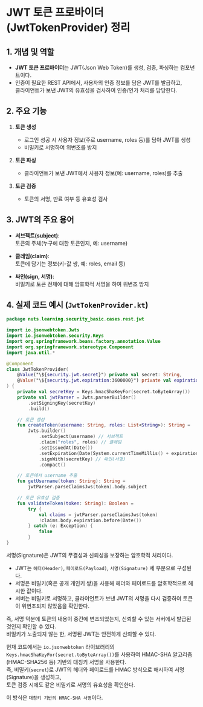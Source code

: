 # JWT 토큰 프로바이더(JwtTokenProvider) 정리

## 1. 개념 및 역할

- **JWT 토큰 프로바이더**는 JWT(Json Web Token)를 생성, 검증, 파싱하는 컴포넌트이다.
- 인증이 필요한 REST API에서, 사용자의 인증 정보를 담은 JWT를 발급하고,  
  클라이언트가 보낸 JWT의 유효성을 검사하여 인증/인가 처리를 담당한다.

## 2. 주요 기능

1. **토큰 생성**
    - 로그인 성공 시 사용자 정보(주로 username, roles 등)를 담아 JWT를 생성
    - 비밀키로 서명하여 위변조를 방지

2. **토큰 파싱**
    - 클라이언트가 보낸 JWT에서 사용자 정보(예: username, roles)를 추출

3. **토큰 검증**
    - 토큰의 서명, 만료 여부 등 유효성 검사

## 3. JWT의 주요 용어

- **서브젝트(subject)**:  
  토큰의 주체(누구에 대한 토큰인지, 예: username)

- **클레임(claim)**:  
  토큰에 담기는 정보(키-값 쌍, 예: roles, email 등)

- **싸인(sign, 서명)**:  
  비밀키로 토큰 전체에 대해 암호학적 서명을 하여 위변조 방지

## 4. 실제 코드 예시 (`JwtTokenProvider.kt`)

```kotlin
package nuts.learning.security_basic.cases.rest.jwt

import io.jsonwebtoken.Jwts
import io.jsonwebtoken.security.Keys
import org.springframework.beans.factory.annotation.Value
import org.springframework.stereotype.Component
import java.util.*

@Component
class JwtTokenProvider(
    @Value("\${security.jwt.secret}") private val secret: String,
    @Value("\${security.jwt.expiration:3600000}") private val expirationMillis: Long
) {
    private val secretKey = Keys.hmacShaKeyFor(secret.toByteArray())
    private val jwtParser = Jwts.parserBuilder()
        .setSigningKey(secretKey)
        .build()

    // 토큰 생성
    fun createToken(username: String, roles: List<String>): String =
        Jwts.builder()
            .setSubject(username) // 서브젝트
            .claim("roles", roles) // 클레임
            .setIssuedAt(Date())
            .setExpiration(Date(System.currentTimeMillis() + expirationMillis))
            .signWith(secretKey) // 싸인(서명)
            .compact()

    // 토큰에서 username 추출
    fun getUsername(token: String): String =
        jwtParser.parseClaimsJws(token).body.subject

    // 토큰 유효성 검증
    fun validateToken(token: String): Boolean =
        try {
            val claims = jwtParser.parseClaimsJws(token)
            !claims.body.expiration.before(Date())
        } catch (e: Exception) {
            false
        }
}
```

서명(Signature)은 JWT의 무결성과 신뢰성을 보장하는 암호학적 처리이다.

- JWT는 `헤더(Header)`, `페이로드(Payload)`, `서명(Signature)` 세 부분으로 구성된다.
- 서명은 비밀키(혹은 공개 개인키 쌍)을 사용해 헤더와 페이로드를 암호학적으로 해시한 값이다.
- 서버는 비밀키로 서명하고, 클라이언트가 보낸 JWT의 서명을 다시 검증하여 토큰이 위변조되지 않았음을 확인한다.

즉, 서명 덕분에 토큰의 내용이 중간에 변조되었는지, 신뢰할 수 있는 서버에서 발급된 것인지 확인할 수 있다.  
비밀키가 노출되지 않는 한, 서명된 JWT는 안전하게 신뢰할 수 있다.

현재 코드에서는 `io.jsonwebtoken` 라이브러리의 `Keys.hmacShaKeyFor(secret.toByteArray())`를 사용하여 HMAC\-SHA 알고리즘\(HMAC\-SHA256 등\) 기반의
대칭키 서명을 사용한다.  
즉, 비밀키\(`secret`\)로 JWT의 헤더와 페이로드를 HMAC 방식으로 해시하여 서명\(Signature\)을 생성하고,  
토큰 검증 시에도 같은 비밀키로 서명의 유효성을 확인한다.

이 방식은 `대칭키 기반의 HMAC-SHA 서명`이다.